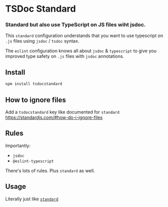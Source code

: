 # TSDoc Standard

### Standard but also use TypeScript on JS files wiht jsdoc.

This `standard` configuration understands that you want to use
typescript on `.js` files using `jsdoc` / `tsdoc` syntax.

The `eslint` configuration knows all about `jsdoc` & `typescript`
to give you improved type safety on `.js` files with `jsdoc`
annotations.

## Install

```bash
npm install tsdocstandard
```

## How to ignore files

Add a `tsdocstandard` key like documented for `standard`
https://standardjs.com/#how-do-i-ignore-files

## Rules

Importantly:

 - `jsdoc`
 - `@eslint-typescript`

There's lots of rules. Plus `standard` as well.

## Usage

Literally just like [`standard`](http://ghub.io/standard)
